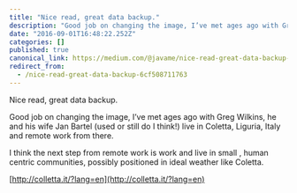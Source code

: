 ```yaml
---
title: "Nice read, great data backup."
description: "Good job on changing the image, I’ve met ages ago with Greg Wilkins, he and his wife Jan Bartel (used or still do I think!) live in…"
date: "2016-09-01T16:48:22.252Z"
categories: []
published: true
canonical_link: https://medium.com/@javame/nice-read-great-data-backup-6cf508711763
redirect_from:
  - /nice-read-great-data-backup-6cf508711763
---
```


Nice read, great data backup.

Good job on changing the image, I’ve met ages ago with Greg Wilkins, he and his wife Jan Bartel (used or still do I think!) live in Coletta, Liguria, Italy and remote work from there.

I think the next step from remote work is work and live in small , human centric communities, possibly positioned in ideal weather like Coletta.

[http://colletta.it/?lang=en](http://colletta.it/?lang=en)
